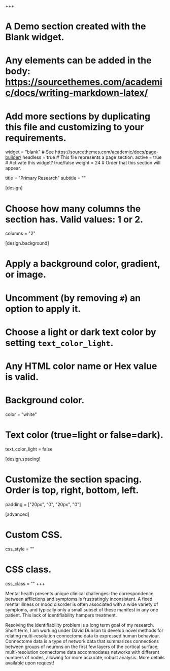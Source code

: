 +++
# A Demo section created with the Blank widget.
# Any elements can be added in the body: https://sourcethemes.com/academic/docs/writing-markdown-latex/
# Add more sections by duplicating this file and customizing to your requirements.

widget = "blank"  # See https://sourcethemes.com/academic/docs/page-builder/
headless = true  # This file represents a page section.
active = true  # Activate this widget? true/false
weight = 24  # Order that this section will appear.

title = "Primary Research"
subtitle = ""

[design]
  # Choose how many columns the section has. Valid values: 1 or 2.
  columns = "2"

[design.background]
  # Apply a background color, gradient, or image.
  #   Uncomment (by removing `#`) an option to apply it.
  #   Choose a light or dark text color by setting `text_color_light`.
  #   Any HTML color name or Hex value is valid.

  # Background color.
  color = "white"
  
  # Text color (true=light or false=dark).
  text_color_light = false

[design.spacing]
  # Customize the section spacing. Order is top, right, bottom, left.
  padding = ["20px", "0", "20px", "0"]

[advanced]
 # Custom CSS. 
 css_style = ""
 
 # CSS class.
 css_class = ""
+++

Mental health presents unique clinical challenges: the correspondence between afflictions and symptoms is frustratingly inconsistent. A fixed mental illness or mood disorder is often associated with a wide variety of symptoms, and typically only a small subset of these manifest in any one patient. This lack of identifiability hampers treatment.

Resolving the identifiability problem is a long term goal of my research. Short term, I am working under David Dunson to develop novel methods for relating multi-resolution connectome data to expressed human behaviour. Connectome data is a type of network data that summarizes connections between groups of neurons on the first few layers of the cortical surface; multi-resolution connectome data accommodates networks with different numbers of nodes, allowing for more accurate, robust analysis. More details available upon request!
